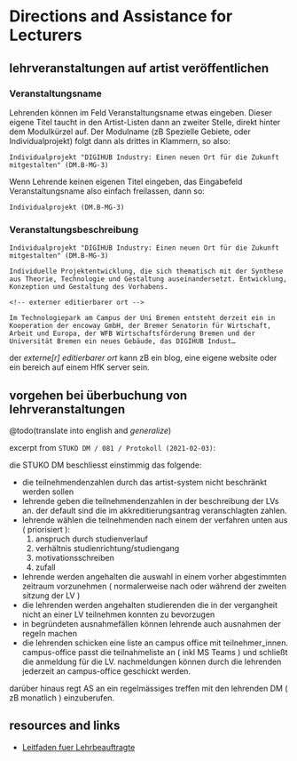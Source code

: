 # Directions and Assistance for Lecturers

## lehrveranstaltungen auf artist veröffentlichen

### Veranstaltungsname

Lehrenden können im Feld Veranstaltungsname etwas eingeben. Dieser eigene Titel taucht in den Artist-Listen dann an zweiter Stelle, direkt hinter dem Modulkürzel auf. Der Modulname (zB Spezielle Gebiete, oder Individualprojekt) folgt dann als drittes in Klammern, so also:

    Individualprojekt "DIGIHUB Industry: Einen neuen Ort für die Zukunft mitgestalten" (DM.B-MG-3)

Wenn Lehrende keinen eigenen Titel eingeben, das Eingabefeld Veranstaltungsname also einfach freilassen, dann so:

    Individualprojekt (DM.B-MG-3)

### Veranstaltungsbeschreibung

    Individualprojekt "DIGIHUB Industry: Einen neuen Ort für die Zukunft mitgestalten" (DM.B-MG-3)

    Individuelle Projektentwicklung, die sich thematisch mit der Synthese aus Theorie, Technologie und Gestaltung auseinandersetzt. Entwicklung, Konzeption und Gestaltung des Vorhabens.

    <!-- externer editierbarer ort -->

    Im Technologiepark am Campus der Uni Bremen entsteht derzeit ein in Kooperation der encoway GmbH, der Bremer Senatorin für Wirtschaft, Arbeit und Europa, der WFB Wirtschaftsförderung Bremen und der Universität Bremen ein neues Gebäude, das DIGIHUB Indust…

der *externe[r] editierbarer ort* kann zB ein blog, eine eigene website oder ein bereich auf einem HfK server <!--@todo(was gibt es hier für möglichkeiten?)--> sein.

## vorgehen bei überbuchung von lehrveranstaltungen

@todo(translate into english and *generalize*)

excerpt from `STUKO DM / 081 / Protokoll (2021-02-03)`:

die STUKO DM beschliesst einstimmig das folgende:

- die teilnehmendenzahlen durch das artist-system nicht beschränkt werden sollen
- lehrende geben die teilnehmendenzahlen in der beschreibung der LVs an. der default sind die im akkreditierungsantrag veranschlagten zahlen.
- lehrende wählen die teilnehmenden nach einem der verfahren unten aus ( priorisiert ):
    1. anspruch durch studienverlauf
    2. verhältnis studienrichtung/studiengang
    3. motivationsschreiben
    4. zufall
- lehrende werden angehalten die auswahl in einem vorher abgestimmten zeitraum vorzunehmen ( normalerweise nach oder während der zweiten sitzung der LV ) 
- die lehrenden werden angehalten studierenden die in der vergangheit nicht an einer LV teilnehmen konnten zu bevorzugen
- in begründeten ausnahmefällen können lehrende auch ausnahmen der regeln machen 
- die lehrenden schicken eine liste an campus office mit teilnehmer_innen. campus-office passt die teilnahmeliste an ( inkl MS Teams ) und schließt die anmeldung für die LV. nachmeldungen können durch die lehrenden jederzeit an campus-office geschickt werden.

darüber hinaus regt AS an ein regelmässiges treffen mit den lehrenden DM ( zB monatlich ) einzuberufen.

## resources and links

- [Leitfaden fuer Lehrbeauftragte](http://dm-hb.de/lf)
